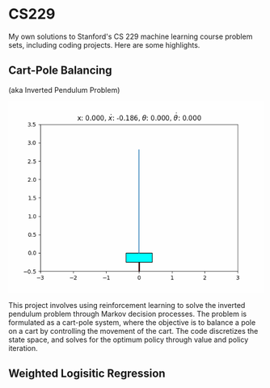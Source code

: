# CS229 
My own solutions to Stanford's CS 229 machine learning course problem sets, including coding projects. Here are some highlights.

## Cart-Pole Balancing

(aka Inverted Pendulum Problem)

![](https://github.com/shenrunzhang/ml_solutions_cs229/blob/main/problemset_solutions/code/cartpole_qlearning/result.gif)

This project involves using reinforcement learning to solve the inverted pendulum problem through Markov decision processes. The problem is formulated as a cart-pole system, where the objective is to balance a pole on a cart by controlling the movement of the cart. The code discretizes the state space, and solves for the optimum policy through value and policy iteration.


## Weighted Logisitic Regression

